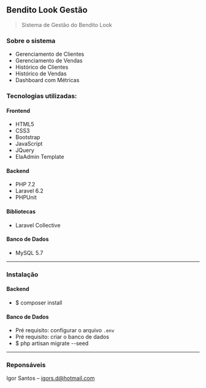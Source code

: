 ## Bendito Look Gestão

> Sistema de Gestão do Bendito Look


### Sobre o sistema
- Gerenciamento de Clientes
- Gerenciamento de Vendas
- Histórico de Clientes
- Histórico de Vendas
- Dashboard com Métricas

### Tecnologias utilizadas: 
#### Frontend
- HTML5
- CSS3
- Bootstrap
- JavaScript
- JQuery
- ElaAdmin Template

#### Backend
- PHP 7.2
- Laravel 6.2
- PHPUnit

#### Bibliotecas
- Laravel Collective

#### Banco de Dados
- MySQL 5.7

---

### Instalação

#### Backend
- $ composer install  

#### Banco de Dados
- Pré requisito: configurar o arquivo `.env`
- Pré requisito: criar o banco de dados  
- $ php artisan migrate --seed

---

### Reponsáveis
Igor Santos – igors.d@hotmail.com
